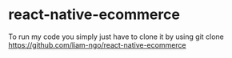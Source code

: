 # react-native-ecommerce

To run my code you simply just have to clone it by using git clone https://github.com/liam-ngo/react-native-ecommerce 
